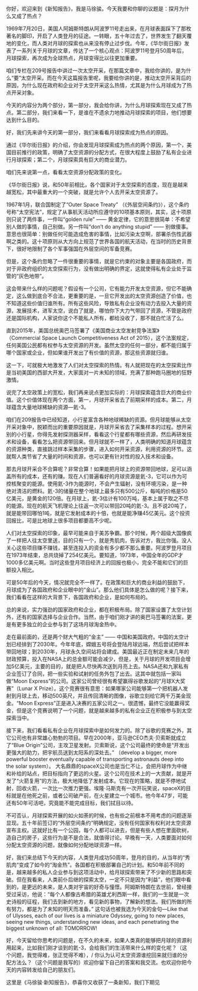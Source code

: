 你好，欢迎来到《新知报告》，我是马徐骏。今天我要和你聊的议题是：探月为什么又成了热点？

1969年7月20日，美国人阿姆斯特朗从阿波罗11号走出来，在月球表面踩下了那枚著名的脚印，开启了人类登月的征途。一转眼，五十年过去了，世界发生了翻天覆地的变化，而人类对月球的探索也从来没有停止过步伐。今年，《华尔街日报》发表了一系列关于月球的文章，传达了一个核心观点：阿波罗11号登月50周年后，月球探索，再次成为全球热点，月球变得比以往更加重要。

咱们专栏在209号报告中讲过一次太空开采，在那篇文章中，我给你讲的，是为什么“要”太空开采。而在今天这篇报告里呢，我要给你讲的是，推动太空开采背后的原因，为什么现在政府和企业对于太空开采这么热情，尤其是为什么月球成为了热点开采对象。

今天的内容分为两个部分，第一部分，我会给你讲，为什么月球探索现在又成了热点。第二部分，我们来看一下，是谁在不遗余力地推动月球探索的项目，他们想要达到什么目的。

好，我们先来讲今天的第一部分，我们来看看月球探索成为热点的原因。

通过《华尔街日报》的介绍，你会发现月球探索成为热点的两个原因，第一个，美国目前推行的政策，明确了太空资源的分配方式，在很大程度上鼓励了私有企业进行月球探索；第二个，月球探索具有巨大的商业潜力。

咱们先来说第一点，看看太空资源分配政策的变化。

《华尔街日报》说，和50年前相比，各个国家对于太空探索的态度，现在是越来越宽松，其中最重大的一个突破，就是允许个人去开采太空资源了。

1967年1月，联合国制定了“Outer Space Treaty” （《外层空间条约》），这个条约号称“太空宪法”，规定了从事航天活动所应遵守的10项基本原则，其实，这十项原则只说了两件事，一件叫“golden rule” —— 黄金定律，它的意思很简单：不希望别人做的事情，自己别做。另一件叫“don’t do anything stupid” —— 别做傻事。意思也很简单：别做任何可能造成危害的事情，比如污染太空啊，部署杀伤性武器啊之类的。这十项原则从大方向上规范了世界各国的航天活动，在当时的历史背景下，很好地限制了各个军事强国在外层空间的军备竞赛。

但是，这个条约忽略了一件很重要的事情，就是它约束的对象主要是各国政府，而对于非政府组织的太空探索行为，没有做出明确的界定，这就使得私有企业处于监管的“灰色地带”。

这会带来什么样的问题呢？假设有一个公司，它有能力开发太空资源，但它不能确定，这么做到底合不合法，更重要的是，一旦它开发出的太空资源创造了价值，也不知道这些价值归谁所有。所有这些风险，导致私有企业没有动力去投入大量的资源，发展技术，进军太空，说白了就是，哪怕你下大力气带回了资源，不管是政府还是国际机构，人家说你这个不能私人所有，都给没收了，那不就白忙活了么。
 
直到2015年，美国总统奥巴马签署了《美国商业太空发射竞争法案》（Commercial Space Launch Competitiveness Act of 2015），这个法案规定，任何美国公民都有权参与太空资源的开发。虽然太空的任何一部分，都不能归属于哪个国家或企业，但如果谁开发出了有价值的资源，那这些资源就归谁。

这一下，可就极大地激发了人们对太空探索的热情。有人就把现在的太空探索比作是当初美国的西部大开发，大家面对一片未知的领域，充满了那种跑马圈地的狂野激情。

说完了太空政策上的宽松，我们再来说点更加实际的：月球探索蕴含巨大的商业价值。这个价值体现在两个方面，第一，月球开采省去了前期采样的成本。第二，月球蕴含大量地球稀缺的资源—氦-3。

咱们在209报告中已经知道，小行星富含各种地球稀缺的资源。但月球能够从太空开采对象中，脱颖而出的重要原因就是，月球开采省去了采集样本的过程。想开采别的小行星，你得先发射探测器采样，看看这个行星都有哪些资源，然后再研发技术和设备，看看怎么把资源带回来。但月球就不一样了，人类明确的知道月球蕴含的资源种类，直接跳过样本采集的步骤，进入如何开采资源，利用资源的环节。这就帮人类节省了大量的时间和资源，也可以更有针对性的投入技术和设备。

那去月球开采合不合算呢？非常合算！如果能把月球上的资源带回地球，足可以涵盖所有的成本，还有的赚。现在人们普遍看好的月球资源是氦-3，它可以作为可控核聚变的能源。使用氦-3作为能源时，不会产生辐射，没有环境污染，是一种绝对清洁的燃料。氦-3的储量在整个地球上最多只有500公斤，每吨的价格是50亿美元，是黄金的120倍。在月球上，氦-3估计有100万吨，基本上属于取之不尽的能源。现在的航天飞机理论上往返一次可以带回20吨的氦-3。且不说20吨了，就是能带回哪怕1吨，就是它发射成本的十倍，也就是能净赚45亿美元。这个投资回报比，可是比地球上很多项目都要高不少呢。

人们对太空探索的印象，最早可能来自于美苏争霸。那个时候，两个超级大国像疯了一样把人往太空里送，目的只有一个，就是秀肌肉，告诉对方，我比你强。没人关心这些项目赚不赚钱，甚至连投入的资金有多少都不那么重要。阿波罗登月项目在1973年结束，总共烧掉了254亿美元。要知道，1973年，中国全年的GDP才1000多亿美元啊。当时这些登月项目经济上的回报也极小，完全不能和它们的巨额投入相比。

可是50年后的今天，情况就完全不一样了。在政策和巨大的商业利益的鼓励下，月球成为了各国政府和企业眼中的“金山”。那么他们具体是怎么做的呢？接下来，我们看看在这样的大背景下，各国政府和企业，是如何布局的。

总的来说，实力强劲的国家政府和企业，都在积极布局。除了国家设置了太空计划外，还有的国家选择与企业合作。当然，由于咱们刚才讲的奥巴马签署的法案，更是有更多独立的企业参与到了这场月球淘金热中。

走在最前面的，还是两个财大气粗的“金主” —— 中国和美国政府。中国的太空计划已经排到了2030年。今年年底，嫦娥五号将会登陆月球远端，然后尝试把样本带回地球；到2030年，月球永久空间站将会建成。美国最近正在制定未来几年的财政预算，投入在NASA上的总金额可能会减少，但是，关于月球的开发项目会增加5亿美元，主要的目的，就是把人尽快再次送到月亮上去。NASA还和九家私有企业签订了合同，把一些实验和试射的任务外包了出去。这其中就包括一家叫做“Moon Express”的公司。这家公司曾经很有希望赢得谷歌发起的“月球X大奖赛”（Lunar X Prize）。这个竞赛很有意思：如果哪家公司能够第一个把机器人发射到月球上去，移动500英尺，并且传回清晰的图像，谷歌立刻给它两千万美金现金。“Moon Express”正是进入决赛的五家公司之一。很遗憾，最终它没能赢得奖金，但是这个竞赛说明了一个问题，就是越来越多的私有企业正在积极参与到太空探索当中。

接下来，我们看看私有企业在月球探索中是如何发力的。除了谷歌的竞赛之外，其它公司也有非常雄心勃勃的项目。早在2000年，亚马逊CEO杰夫·贝索斯就成立了“Blue Origin”公司，主攻卫星发射。贝索斯说，这个公司最终的使命是“开发出更强大的助力，把宇航员送到太阳系的深处去。” （develop a bigger, more powerful booster eventually capable of transporting astronauts deep into the solar system）。
大名鼎鼎的spaceX公司也是当仁不让，会把月球作为中继和补给的站点，把目标指向了更远的火星。这个公司在技术上的一大贡献，就是开发了“火箭复用”的方法，极大地降低了发射成本。它现在的策略，就是不停地试射，回收火箭，一次比一次推力更强。埃隆·马斯克有一次开玩笑说，spaceX的目标就是在他死之前，或者公司破产前，在火星建立一个城市。他今年47岁，可能还有50年可活吧，究竟能不能完成目标，我们拭目以待。

不可否认，月球探索开展的如火如荼的时候，也有些之前根本不用考虑的问题逐渐显现。五十年前签订的“外层空间条约”明确规定，没有任何国家有权利对太空资源宣布主权。这就好比有一个公园，每个人都可以进去，但是有些人想在里面砍树，造自己的房子，这些行为是不是合法，就值得讨论。早晚有一天，人类要面对如何分配太空资源的问题，就像如何分配地球资源一样。

好，我们来总结下今天的内容，人类登月成功50周年，登月的目的，从当年的“秀肌肉“变成了如今的“淘金热”。各国都在积极部署自己的计划。和50年前不同的是，越来越多的私人企业参与到这项活动中，给月球探索带来了不少新的思路和突破。但在我看来，人类前仆后继的探索太空，一定不只是因为“利益”，他们眼中看到的，是更远的未来，是人类对宇宙的好奇与憧憬。阿姆斯特朗在去世前，曾经接受过采访，他说：“每个人都像古希腊的英雄尤利西斯一样，我们的一生就是一次史诗般的征程，我们去到新的地方，看见新的事物，了解新的想法。我们所做的所有努力，都是为了未知的明天而准备。” 这句话也被我选为今天的金句—Like that of Ulysses, each of our lives is a miniature Odyssey, going to new places, seeing new things, understanding new ideas, and each penetrating the biggest unknown of all: TOMORROW!

好，今天留给你思考的问题是，在不久的未来，如果人类真的能够把月球的资源利用起来，比如我们刚才谈到的氦-3，会给我们的生活带来什么样的变化呢？（这个问题，我觉得难，张正觉得不难），/ 你认为认可太空资源谁挖回来就归谁的分配方法么？（这个问题是我写的）欢迎你留下自己的答案和我交流。也欢迎你把今天的内容转发给自己的朋友们。

这里是《马徐骏·新知报告》，恭喜你又收获了一条新知，我们下期见
